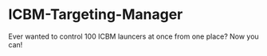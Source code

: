 ICBM-Targeting-Manager
======================

Ever wanted to control 100 ICBM launcers at once from one place? Now you can!
